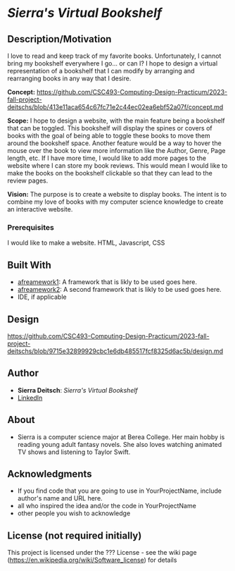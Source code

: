 # *Sierra's Virtual Bookshelf*
## Description/Motivation

I love to read and keep track of my favorite books. Unfortunately, I cannot bring my bookshelf everywhere I go... or can I? I hope to design a virtual representation of a bookshelf that I can modify by arranging and rearranging books in any way that I desire. 

**Concept:** https://github.com/CSC493-Computing-Design-Practicum/2023-fall-project-deitschs/blob/413e11aca654c67fc71e2c44ec02ea6ebf52a07f/concept.md

**Scope:** I hope to design a website, with the main feature being a bookshelf that can be toggled. This bookshelf will display the spines or covers of books with the goal of being able to toggle these books to move them around the bookshelf space. Another feature would be a way to hover the mouse over the book to view more information like the Author, Genre, Page length, etc. If I have more time, I would like to add more pages to the website where I can store my book reviews. This would mean I would like to make the books on the bookshelf clickable so that they can lead to the review pages. 

**Vision:** The purpose is to create a website to display books. The intent is to combine my love of books with my computer science knowledge to create an interactive website. 

### Prerequisites

I would like to make a website. HTML, Javascript, CSS

## Built With

- [afreamework1](http://www.aframework1.io/): A framework that is likly to be used goes here.
- [afreamework2](http://www.aframework2.io/): A second framework that is likly to be used goes here.
- IDE, if applicable

## Design

https://github.com/CSC493-Computing-Design-Practicum/2023-fall-project-deitschs/blob/9715e32899929cbc1e6db485517fcf8325d6ac5b/design.md

## Author

- **Sierra Deitsch**: *Sierra's Virtual Bookshelf*
- [LinkedIn](https://www.linkedin.com/in/sierra-deitsch-12505a1a3)

## About
- Sierra is a computer science major at Berea College. Her main hobby is reading young adult fantasy novels. She also loves watching animated TV shows and listening to Taylor Swift. 

## Acknowledgments

- If you find code that you are going to use in YourProjectName, include author's name and URL here.
- all who inspired the idea and/or the code in YourProjectName
- other people you wish to acknowledge

## License (not required initially)

This project is licensed under the ??? License - see the wiki page (https://en.wikipedia.org/wiki/Software_license) for details

